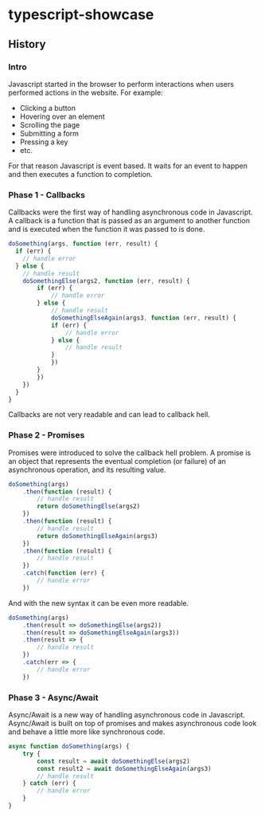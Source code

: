 # typescript-showcase

## History

### Intro

Javascript started in the browser to perform interactions when users performed actions in the website.
For example:
- Clicking a button
- Hovering over an element
- Scrolling the page
- Submitting a form
- Pressing a key
- etc.

For that reason Javascript is event based. It waits for an event to happen and then executes a function to completion.

### Phase 1 - Callbacks

Callbacks were the first way of handling asynchronous code in Javascript.
A callback is a function that is passed as an argument to another function and is executed when the function it was passed to is done.

```javascript
doSomething(args, function (err, result) {
  if (err) {
    // handle error
  } else {
    // handle result
    doSomethingElse(args2, function (err, result) {
        if (err) {
            // handle error
        } else {
            // handle result
            doSomethingElseAgain(args3, function (err, result) {
            if (err) {
                // handle error
            } else {
                // handle result
            }
            })
        }
        })
    })
  }
}

```

Callbacks are not very readable and can lead to callback hell.

### Phase 2 - Promises

Promises were introduced to solve the callback hell problem.
A promise is an object that represents the eventual completion (or failure) of an asynchronous operation, and its resulting value.

```javascript
doSomething(args)
    .then(function (result) {
        // handle result
        return doSomethingElse(args2)
    })
    .then(function (result) {
        // handle result
        return doSomethingElseAgain(args3)
    })
    .then(function (result) {
        // handle result
    })
    .catch(function (err) {
        // handle error
    })
```

And with the new syntax it can be even more readable.

```javascript
doSomething(args)
    .then(result => doSomethingElse(args2))
    .then(result => doSomethingElseAgain(args3))
    .then(result => {
        // handle result
    })
    .catch(err => {
        // handle error
    })
```


### Phase 3 - Async/Await

Async/Await is a new way of handling asynchronous code in Javascript.
Async/Await is built on top of promises and makes asynchronous code look and behave a little more like synchronous code.

```javascript
async function doSomething(args) {
    try {
        const result = await doSomethingElse(args2)
        const result2 = await doSomethingElseAgain(args3)
        // handle result
    } catch (err) {
        // handle error
    }
}
```